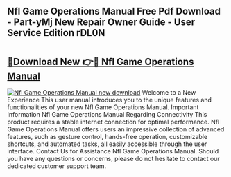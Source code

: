 ## Nfl Game Operations Manual Free Pdf Download - Part-yMj New Repair Owner Guide - User Service Edition rDL0N

# <h2><a href="http://bc98864.oget.top/?id=Nfl+Game+Operations+Manual">🔗Download New 👉🔴 Nfl Game Operations Manual</a></h2>

[![Nfl Game Operations Manual new download](https://i.imgur.com/5g1atiW.png)](http://bc98864.oget.top/?id=Nfl+Game+Operations+Manual)
Welcome to a New Experience This user manual introduces you to the unique features and functionalities of your new Nfl Game Operations Manual. Important Information Nfl Game Operations Manual Regarding Connectivity This product requires a stable internet connection for optimal performance. Nfl Game Operations Manual offers users an impressive collection of advanced features, such as gesture control, hands-free operation, customizable shortcuts, and automated tasks, all easily accessible through the user interface. Contact Us for Assistance Nfl Game Operations Manual. Should you have any questions or concerns, please do not hesitate to contact our dedicated customer support team.
